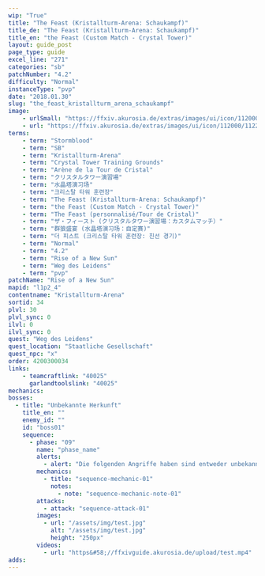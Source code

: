 ```yaml
---
wip: "True"
title: "The Feast (Kristallturm-Arena: Schaukampf)"
title_de: "The Feast (Kristallturm-Arena: Schaukampf)"
title_en: "the Feast (Custom Match - Crystal Tower)"
layout: guide_post
page_type: guide
excel_line: "271"
categories: "sb"
patchNumber: "4.2"
difficulty: "Normal"
instanceType: "pvp"
date: "2018.01.30"
slug: "the_feast_kristallturm_arena_schaukampf"
image:
    - urlSmall: "https://ffxiv.akurosia.de/extras/images/ui/icon/112000/112285_hr1.png"
    - url: "https://ffxiv.akurosia.de/extras/images/ui/icon/112000/112285_hr1.png"
terms:
    - term: "Stormblood"
    - term: "SB"
    - term: "Kristallturm-Arena"
    - term: "Crystal Tower Training Grounds"
    - term: "Arène de la Tour de Cristal"
    - term: "クリスタルタワー演習場"
    - term: "水晶塔演习场"
    - term: "크리스탈 타워 훈련장"
    - term: "The Feast (Kristallturm-Arena: Schaukampf)"
    - term: "the Feast (Custom Match - Crystal Tower)"
    - term: "The Feast (personnalisé/Tour de Cristal)"
    - term: "ザ・フィースト (クリスタルタワー演習場：カスタムマッチ）"
    - term: "群狼盛宴 (水晶塔演习场：自定赛)"
    - term: "더 피스트 (크리스탈 타워 훈련장: 친선 경기)"
    - term: "Normal"
    - term: "4.2"
    - term: "Rise of a New Sun"
    - term: "Weg des Leidens"
    - term: "pvp"
patchName: "Rise of a New Sun"
mapid: "l1p2_4"
contentname: "Kristallturm-Arena"
sortid: 34
plvl: 30
plvl_sync: 0
ilvl: 0
ilvl_sync: 0
quest: "Weg des Leidens"
quest_location: "Staatliche Gesellschaft"
quest_npc: "x"
order: 4200300034
links:
    - teamcraftlink: "40025"
      garlandtoolslink: "40025"
mechanics:
bosses:
  - title: "Unbekannte Herkunft"
    title_en: ""
    enemy_id: ""
    id: "boss01"
    sequence:
      - phase: "09"
        name: "phase_name"
        alerts:
          - alert: "Die folgenden Angriffe haben sind entweder unbekannt oder haben keine klare Herkunft"
        mechanics:
          - title: "sequence-mechanic-01"
            notes:
              - note: "sequence-mechanic-note-01"
        attacks:
          - attack: "sequence-attack-01"
        images:
          - url: "/assets/img/test.jpg"
            alt: "/assets/img/test.jpg"
            height: "250px"
        videos:
          - url: "https&#58;//ffxivguide.akurosia.de/upload/test.mp4"
adds:
---
```

